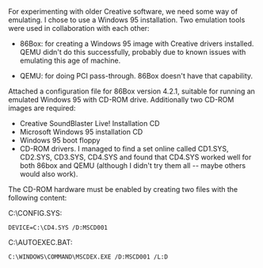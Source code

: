 For experimenting with older Creative software, we need some way of emulating. I
chose to use a Windows 95 installation. Two emulation tools were used in collaboration
with each other:

 * 86Box: for creating a Windows 95 image with Creative drivers installed. QEMU
          didn't do this successfully, probably due to known issues with emulating
          this age of machine.
          
 * QEMU:  for doing PCI pass-through. 86Box doesn't have that capability.
 
Attached a configuration file for 86Box version 4.2.1, suitable for running an
emulated Windows 95 with CD-ROM drive. Additionally two CD-ROM images are
required:

 * Creative SoundBlaster Live! Installation CD
 * Microsoft Windows 95 installation CD
 * Windows 95 boot floppy
 * CD-ROM drivers. I managed to find a set online called CD1.SYS, CD2.SYS, CD3.SYS, CD4.SYS and found that CD4.SYS worked well for both 86box and QEMU (although I didn't try them all -- maybe others would also work).

The CD-ROM hardware must be enabled by creating two files with the following content:

C:\CONFIG.SYS:
```
DEVICE=C:\CD4.SYS /D:MSCD001
```

C:\AUTOEXEC.BAT:
```
C:\WINDOWS\COMMAND\MSCDEX.EXE /D:MSCD001 /L:D
```
